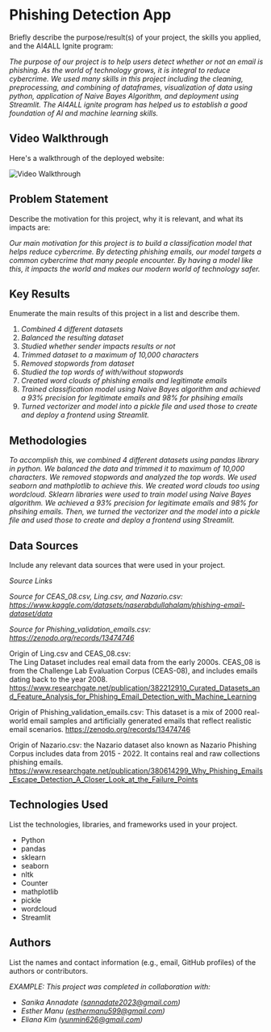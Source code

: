 # Phishing Detection App

Briefly describe the purpose/result(s) of your project, the skills you applied, and the AI4ALL Ignite program:

*The purpose of our project is to help users detect whether or not an email is phishing. As the world of technology grows, it is integral to reduce cybercrime. We used many skills in this project including the cleaning, preprocessing, and combining of dataframes, visualization of data using python, application of Naive Bayes Algorithm, and deployment using Streamlit. The AI4ALL ignite program has helped us to establish a good foundation of AI and machine learning skills.*

## Video Walkthrough

Here's a walkthrough of the deployed website:

<img src='https://i.imgur.com/f15tD6G.gif' title='Video Walkthrough' width='' alt='Video Walkthrough' />

## Problem Statement <!--- do not change this line -->

Describe the motivation for this project, why it is relevant, and what its impacts are:

*Our main motivation for this project is to build a classification model that helps reduce cybercrime. By detecting phishing emails, our model targets a common cybercrime that many people encounter. By having a model like this, it impacts the world and makes our modern world of technology safer.*

## Key Results <!--- do not change this line -->

Enumerate the main results of this project in a list and describe them.

1. *Combined 4 different datasets*
2. *Balanced the resulting dataset*
3. *Studied whether sender impacts results or not*
4. *Trimmed dataset to a maximum of 10,000 characters*
5. *Removed stopwords from dataset*
6. *Studied the top words of with/without stopwords*
7. *Created word clouds of phishing emails and legitimate emails*
8. *Trained classification model using Naive Bayes algorithm and achieved a 93% precision for legitimate emails and 98% for phsihing emails*
9. *Turned vectorizer and model into a pickle file and used those to create and deploy a frontend using Streamlit.*


## Methodologies <!--- do not change this line -->


*To accomplish this, we combined 4 different datasets using pandas library in python. We balanced the data and trimmed it to maximum of 10,000 characters. We removed stopwords and analyzed the top words. We used seaborn and mathplotlib to achieve this. We created word clouds too using wordcloud. Sklearn libraries were used to train model using Naive Bayes algorithm. We achieved a 93% precision for legitimate emails and 98% for phsihing emails. Then, we turned the vectorizer and the model into a pickle file and used those to create and deploy a frontend using Streamlit.*


## Data Sources <!--- do not change this line -->

Include any relevant data sources that were used in your project.

*Source Links*

*Source for CEAS_08.csv, Ling.csv, and Nazario.csv: https://www.kaggle.com/datasets/naserabdullahalam/phishing-email-dataset/data*

*Source for Phishing_validation_emails.csv: https://zenodo.org/records/13474746*

Origin of Ling.csv and CEAS_08.csv:  
The Ling Dataset includes real email data from the early 2000s. CEAS_08  is from the Challenge Lab Evaluation Corpus (CEAS-08), and includes emails dating back to the year 2008.
https://www.researchgate.net/publication/382212910_Curated_Datasets_and_Feature_Analysis_for_Phishing_Email_Detection_with_Machine_Learning

Origin of Phishing_validation_emails.csv: 
This dataset is a mix of 2000 real-world email samples and artificially generated emails that reflect realistic email scenarios.
https://zenodo.org/records/13474746
 
Origin of Nazario.csv: 
the Nazario dataset also known as Nazario Phishing Corpus includes data from 2015 - 2022. It contains real and raw collections phishing emails.
https://www.researchgate.net/publication/380614299_Why_Phishing_Emails_Escape_Detection_A_Closer_Look_at_the_Failure_Points


## Technologies Used <!--- do not change this line -->

List the technologies, libraries, and frameworks used in your project.

- Python
- pandas
- sklearn
- seaborn
- nltk
- Counter
- mathplotlib
- pickle
- wordcloud
- Streamlit


## Authors <!--- do not change this line -->

List the names and contact information (e.g., email, GitHub profiles) of the authors or contributors.

*EXAMPLE:*
*This project was completed in collaboration with:*
- *Sanika Annadate ([sannadate2023@gmail.com](mailto:sannadate2023@gmail.com))*
- *Esther Manu ([esthermanu599@gmail.com](mailto:esthermanu599@gmail.com))*
- *Eliana Kim ([yunmin626@gmail.com](mailto:yunmin626@gmail.com))*
